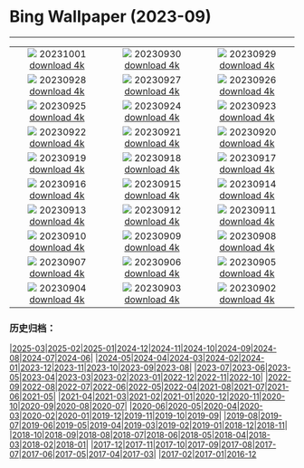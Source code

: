 # Bing Wallpaper (2023-09)
**************
| | | |
| :----: | :----: | :----: |
| ![](https://www.bing.com/th?id=OHR.LakeBledSunrise_EN-IN4873630074_1920x1080.jpg) 20231001 [download 4k](https://www.bing.com/th?id=OHR.LakeBledSunrise_EN-IN4873630074_UHD.jpg) | ![](https://www.bing.com/th?id=OHR.ShenandoahFoliage_EN-IN7343206221_1920x1080.jpg) 20230930 [download 4k](https://www.bing.com/th?id=OHR.ShenandoahFoliage_EN-IN7343206221_UHD.jpg) | ![](https://www.bing.com/th?id=OHR.SangameswaraTemple_EN-IN2298301203_1920x1080.jpg) 20230929 [download 4k](https://www.bing.com/th?id=OHR.SangameswaraTemple_EN-IN2298301203_UHD.jpg) |
| ![](https://www.bing.com/th?id=OHR.MaritimeDay_EN-IN7369609777_1920x1080.jpg) 20230928 [download 4k](https://www.bing.com/th?id=OHR.MaritimeDay_EN-IN7369609777_UHD.jpg) | ![](https://www.bing.com/th?id=OHR.CapriKrupp_EN-IN0312535183_1920x1080.jpg) 20230927 [download 4k](https://www.bing.com/th?id=OHR.CapriKrupp_EN-IN0312535183_UHD.jpg) | ![](https://www.bing.com/th?id=OHR.VeniceSkatePark_EN-IN9722074210_1920x1080.jpg) 20230926 [download 4k](https://www.bing.com/th?id=OHR.VeniceSkatePark_EN-IN9722074210_UHD.jpg) |
| ![](https://www.bing.com/th?id=OHR.GlacierBayOtter_EN-IN9154221521_1920x1080.jpg) 20230925 [download 4k](https://www.bing.com/th?id=OHR.GlacierBayOtter_EN-IN9154221521_UHD.jpg) | ![](https://www.bing.com/th?id=OHR.FraserRiverBC_EN-IN1199703740_1920x1080.jpg) 20230924 [download 4k](https://www.bing.com/th?id=OHR.FraserRiverBC_EN-IN1199703740_UHD.jpg) | ![](https://www.bing.com/th?id=OHR.CottonwoodCanyon_EN-IN8525185865_1920x1080.jpg) 20230923 [download 4k](https://www.bing.com/th?id=OHR.CottonwoodCanyon_EN-IN8525185865_UHD.jpg) |
| ![](https://www.bing.com/th?id=OHR.ShamwariRhino_EN-IN8354170690_1920x1080.jpg) 20230922 [download 4k](https://www.bing.com/th?id=OHR.ShamwariRhino_EN-IN8354170690_UHD.jpg) | ![](https://www.bing.com/th?id=OHR.NobelNorway_EN-IN2326669499_1920x1080.jpg) 20230921 [download 4k](https://www.bing.com/th?id=OHR.NobelNorway_EN-IN2326669499_UHD.jpg) | ![](https://www.bing.com/th?id=OHR.ArkadiaPark_EN-IN5681529896_1920x1080.jpg) 20230920 [download 4k](https://www.bing.com/th?id=OHR.ArkadiaPark_EN-IN5681529896_UHD.jpg) |
| ![](https://www.bing.com/th?id=OHR.GaneshSculpture_EN-IN1533675520_1920x1080.jpg) 20230919 [download 4k](https://www.bing.com/th?id=OHR.GaneshSculpture_EN-IN1533675520_UHD.jpg) | ![](https://www.bing.com/th?id=OHR.MilkyWayPortugal_EN-IN2836427297_1920x1080.jpg) 20230918 [download 4k](https://www.bing.com/th?id=OHR.MilkyWayPortugal_EN-IN2836427297_UHD.jpg) | ![](https://www.bing.com/th?id=OHR.CubanTody_EN-IN2474265176_1920x1080.jpg) 20230917 [download 4k](https://www.bing.com/th?id=OHR.CubanTody_EN-IN2474265176_UHD.jpg) |
| ![](https://www.bing.com/th?id=OHR.SplugenPass_EN-IN2116582162_1920x1080.jpg) 20230916 [download 4k](https://www.bing.com/th?id=OHR.SplugenPass_EN-IN2116582162_UHD.jpg) | ![](https://www.bing.com/th?id=OHR.UdaipurTemple_EN-IN8426025832_1920x1080.jpg) 20230915 [download 4k](https://www.bing.com/th?id=OHR.UdaipurTemple_EN-IN8426025832_UHD.jpg) | ![](https://www.bing.com/th?id=OHR.MongoliaHorses_EN-IN8500492796_1920x1080.jpg) 20230914 [download 4k](https://www.bing.com/th?id=OHR.MongoliaHorses_EN-IN8500492796_UHD.jpg) |
| ![](https://www.bing.com/th?id=OHR.HemakutaHill_EN-IN7925715215_1920x1080.jpg) 20230913 [download 4k](https://www.bing.com/th?id=OHR.HemakutaHill_EN-IN7925715215_UHD.jpg) | ![](https://www.bing.com/th?id=OHR.NorthSeaStairs_EN-IN3347217370_1920x1080.jpg) 20230912 [download 4k](https://www.bing.com/th?id=OHR.NorthSeaStairs_EN-IN3347217370_UHD.jpg) | ![](https://www.bing.com/th?id=OHR.MarathonMedoc_EN-IN2929420701_1920x1080.jpg) 20230911 [download 4k](https://www.bing.com/th?id=OHR.MarathonMedoc_EN-IN2929420701_UHD.jpg) |
| ![](https://www.bing.com/th?id=OHR.WalrusSvalbard_EN-IN2204335220_1920x1080.jpg) 20230910 [download 4k](https://www.bing.com/th?id=OHR.WalrusSvalbard_EN-IN2204335220_UHD.jpg) | ![](https://www.bing.com/th?id=OHR.AyutthayaTemple_EN-IN1810641935_1920x1080.jpg) 20230909 [download 4k](https://www.bing.com/th?id=OHR.AyutthayaTemple_EN-IN1810641935_UHD.jpg) | ![](https://www.bing.com/th?id=OHR.BathCircus_EN-IN1339228761_1920x1080.jpg) 20230908 [download 4k](https://www.bing.com/th?id=OHR.BathCircus_EN-IN1339228761_UHD.jpg) |
| ![](https://www.bing.com/th?id=OHR.CamelsAbove_EN-IN4673794115_1920x1080.jpg) 20230907 [download 4k](https://www.bing.com/th?id=OHR.CamelsAbove_EN-IN4673794115_UHD.jpg) | ![](https://www.bing.com/th?id=OHR.CreteHarbor_EN-IN7844383498_1920x1080.jpg) 20230906 [download 4k](https://www.bing.com/th?id=OHR.CreteHarbor_EN-IN7844383498_UHD.jpg) | ![](https://www.bing.com/th?id=OHR.MountSegla_EN-IN4201673637_1920x1080.jpg) 20230905 [download 4k](https://www.bing.com/th?id=OHR.MountSegla_EN-IN4201673637_UHD.jpg) |
| ![](https://www.bing.com/th?id=OHR.NingalooShark_EN-IN3911660804_1920x1080.jpg) 20230904 [download 4k](https://www.bing.com/th?id=OHR.NingalooShark_EN-IN3911660804_UHD.jpg) | ![](https://www.bing.com/th?id=OHR.ManhattanAerial_EN-IN3273018831_1920x1080.jpg) 20230903 [download 4k](https://www.bing.com/th?id=OHR.ManhattanAerial_EN-IN3273018831_UHD.jpg) | ![](https://www.bing.com/th?id=OHR.TinyHummer_EN-IN9869687889_1920x1080.jpg) 20230902 [download 4k](https://www.bing.com/th?id=OHR.TinyHummer_EN-IN9869687889_UHD.jpg) |

### 历史归档：

|[2025-03](2025-03/2025-03.md)|[2025-02](2025-02/2025-02.md)|[2025-01](2025-01/2025-01.md)|[2024-12](2024-12/2024-12.md)|[2024-11](2024-11/2024-11.md)|[2024-10](2024-10/2024-10.md)|[2024-09](2024-09/2024-09.md)|[2024-08](2024-08/2024-08.md)|[2024-07](2024-07/2024-07.md)|[2024-06](2024-06/2024-06.md)|
|[2024-05](2024-05/2024-05.md)|[2024-04](2024-04/2024-04.md)|[2024-03](2024-03/2024-03.md)|[2024-02](2024-02/2024-02.md)|[2024-01](2024-01/2024-01.md)|[2023-12](2023-12/2023-12.md)|[2023-11](2023-11/2023-11.md)|[2023-10](2023-10/2023-10.md)|[2023-09](2023-09/2023-09.md)|[2023-08](2023-08/2023-08.md)|
|[2023-07](2023-07/2023-07.md)|[2023-06](2023-06/2023-06.md)|[2023-05](2023-05/2023-05.md)|[2023-04](2023-04/2023-04.md)|[2023-03](2023-03/2023-03.md)|[2023-02](2023-02/2023-02.md)|[2023-01](2023-01/2023-01.md)|[2022-12](2022-12/2022-12.md)|[2022-11](2022-11/2022-11.md)|[2022-10](2022-10/2022-10.md)|
|[2022-09](2022-09/2022-09.md)|[2022-08](2022-08/2022-08.md)|[2022-07](2022-07/2022-07.md)|[2022-06](2022-06/2022-06.md)|[2022-05](2022-05/2022-05.md)|[2022-04](2022-04/2022-04.md)|[2021-08](2021-08/2021-08.md)|[2021-07](2021-07/2021-07.md)|[2021-06](2021-06/2021-06.md)|[2021-05](2021-05/2021-05.md)|
|[2021-04](2021-04/2021-04.md)|[2021-03](2021-03/2021-03.md)|[2021-02](2021-02/2021-02.md)|[2021-01](2021-01/2021-01.md)|[2020-12](2020-12/2020-12.md)|[2020-11](2020-11/2020-11.md)|[2020-10](2020-10/2020-10.md)|[2020-09](2020-09/2020-09.md)|[2020-08](2020-08/2020-08.md)|[2020-07](2020-07/2020-07.md)|
|[2020-06](2020-06/2020-06.md)|[2020-05](2020-05/2020-05.md)|[2020-04](2020-04/2020-04.md)|[2020-03](2020-03/2020-03.md)|[2020-02](2020-02/2020-02.md)|[2020-01](2020-01/2020-01.md)|[2019-12](2019-12/2019-12.md)|[2019-11](2019-11/2019-11.md)|[2019-10](2019-10/2019-10.md)|[2019-09](2019-09/2019-09.md)|
|[2019-08](2019-08/2019-08.md)|[2019-07](2019-07/2019-07.md)|[2019-06](2019-06/2019-06.md)|[2019-05](2019-05/2019-05.md)|[2019-04](2019-04/2019-04.md)|[2019-03](2019-03/2019-03.md)|[2019-02](2019-02/2019-02.md)|[2019-01](2019-01/2019-01.md)|[2018-12](2018-12/2018-12.md)|[2018-11](2018-11/2018-11.md)|
|[2018-10](2018-10/2018-10.md)|[2018-09](2018-09/2018-09.md)|[2018-08](2018-08/2018-08.md)|[2018-07](2018-07/2018-07.md)|[2018-06](2018-06/2018-06.md)|[2018-05](2018-05/2018-05.md)|[2018-04](2018-04/2018-04.md)|[2018-03](2018-03/2018-03.md)|[2018-02](2018-02/2018-02.md)|[2018-01](2018-01/2018-01.md)|
|[2017-12](2017-12/2017-12.md)|[2017-11](2017-11/2017-11.md)|[2017-10](2017-10/2017-10.md)|[2017-09](2017-09/2017-09.md)|[2017-08](2017-08/2017-08.md)|[2017-07](2017-07/2017-07.md)|[2017-06](2017-06/2017-06.md)|[2017-05](2017-05/2017-05.md)|[2017-04](2017-04/2017-04.md)|[2017-03](2017-03/2017-03.md)|
|[2017-02](2017-02/2017-02.md)|[2017-01](2017-01/2017-01.md)|[2016-12](2016-12/2016-12.md)
